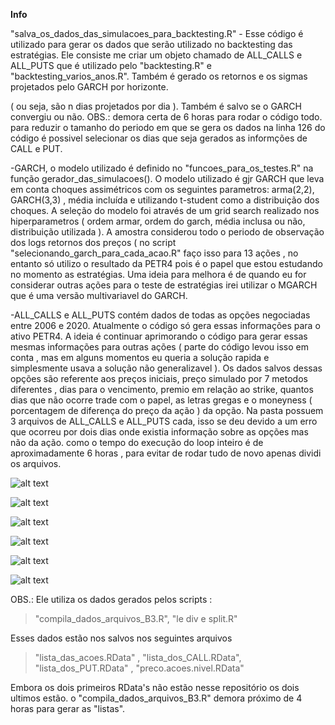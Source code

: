 **Info**

"salva_os_dados_das_simulacoes_para_backtesting.R" - Esse código é utilizado para gerar os dados que serão utilizado no backtesting das estratégias. Ele consiste me criar um objeto chamado de ALL_CALLS e ALL_PUTS que é utilizado pelo "backtesting.R" e "backtesting_varios_anos.R". Também é gerado os retornos e os sigmas projetados pelo GARCH por horizonte. 

( ou seja, são n dias projetados por dia ). Também é salvo se o GARCH convergiu ou não.
OBS.: demora certa de 6 horas para rodar o código todo. para reduzir o tamanho do periodo em que se gera os dados na linha 126 do código é possivel selecionar os dias que seja gerados as informções de CALL e PUT.

-GARCH, o modelo utilizado é definido no "funcoes_para_os_testes.R" na função gerador_das_simulacoes(). O modelo utilizado é gjr GARCH que leva em conta choques assimétricos com os seguintes parametros: arma(2,2), GARCH(3,3) , média incluída e utilizando t-student como a distribuição dos choques. A seleção do modelo foi através de um grid search realizado nos hiperparametros ( ordem armar, ordem do garch, média inclusa ou não, distribuição utilizada ). A amostra considerou todo o periodo de observação dos logs retornos dos preços ( no script "selecionando_garch_para_cada_acao.R" faço isso para 13 ações , no entanto só utilizo o resultado da PETR4 pois é o papel que estou estudando no momento as estratégias. Uma ideia para melhora é de quando eu for considerar outras ações para o teste de estratégias irei utilizar o MGARCH que é uma versão multivariavel do GARCH.

-ALL_CALLS e ALL_PUTS contém dados de todas as opções negociadas entre 2006 e 2020. Atualmente o código só gera essas informações para o ativo PETR4. A ideia é continuar aprimorando o código para gerar essas mesmas informações para outras ações ( parte do código levou isso em conta , mas em alguns momentos eu queria a solução rapida e simplesmente usava a solução não generalizavel ). Os dados salvos dessas opções são referente aos preços iniciais, preço simulado por 7 metodos diferentes , dias para o vencimento, premio em relação ao strike, quantos dias que não ocorre trade com o papel, as letras gregas e o moneyness ( porcentagem de diferença do preço da ação ) da opção. Na pasta possuem 3 arquivos de ALL_CALLS e ALL_PUTS cada, isso se deu devido a um erro que ocorreu por dois dias onde existia informação sobre as opções mas não da ação. como o tempo do execução do loop inteiro é de aproximadamente 6 horas , para evitar de rodar tudo de novo apenas dividi os arquivos. 

![alt text](https://github.com/marcoaurelioguerrap/projetos/blob/main/Finan%C3%A7as/Gerando%20Dados%20para%20o%20Backtesting/Imagens/scatter_plot_call.png?raw=true)


![alt text](https://github.com/marcoaurelioguerrap/projetos/blob/main/Finan%C3%A7as/Gerando%20Dados%20para%20o%20Backtesting/Imagens/scatter_plot_put.png?raw=true)


![alt text](https://github.com/marcoaurelioguerrap/projetos/blob/main/Finan%C3%A7as/Gerando%20Dados%20para%20o%20Backtesting/Imagens/misspricing_call.png?raw=true)


![alt text](https://github.com/marcoaurelioguerrap/projetos/blob/main/Finan%C3%A7as/Gerando%20Dados%20para%20o%20Backtesting/Imagens/misspricing_put.png?raw=true)


![alt text](https://github.com/marcoaurelioguerrap/projetos/blob/main/Finan%C3%A7as/Gerando%20Dados%20para%20o%20Backtesting/Imagens/misspricing_contagem_em_log_call.png?raw=true)


![alt text](https://github.com/marcoaurelioguerrap/projetos/blob/main/Finan%C3%A7as/Gerando%20Dados%20para%20o%20Backtesting/Imagens/misspricing_contagem_em_log_put.png?raw=true)

OBS.: Ele utiliza os dados gerados pelos scripts :
> "compila_dados_arquivos_B3.R", "le div e split.R" 

Esses dados estão nos salvos nos seguintes arquivos
> "lista_das_acoes.RData" , "lista_dos_CALL.RData", "lista_dos_PUT.RData" , "preco.acoes.nivel.RData"

Embora os dois primeiros RData's não estão nesse repositório os dois ultimos estão. o "compila_dados_arquivos_B3.R" demora próximo de 4 horas para gerar as "listas".

